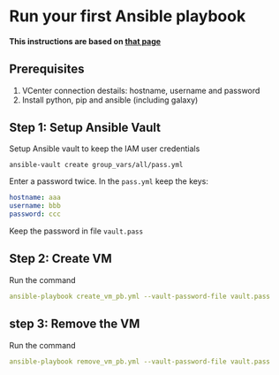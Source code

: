 # Run your first Ansible playbook
#### This instructions are based on [that page](https://medium.com/@a_tsai5/creating-an-ec2-instance-using-ansible-764cf70015f6)

## Prerequisites
1. VCenter connection destails: hostname, username and password
2. Install python, pip and ansible (including galaxy) 

## Step 1: Setup Ansible Vault
Setup Ansible vault to keep the IAM user credentials
```jql
ansible-vault create group_vars/all/pass.yml
```
 
 Enter a password twice.
 In the `pass.yml` keep the keys: 
 ```yaml
hostname: aaa
username: bbb
password: ccc
```

Keep the password in file `vault.pass`

## Step 2: Create VM 
Run the command 
```yaml
ansible-playbook create_vm_pb.yml --vault-password-file vault.pass
```

## step 3: Remove the VM
Run the command 
```yaml
ansible-playbook remove_vm_pb.yml --vault-password-file vault.pass
```
